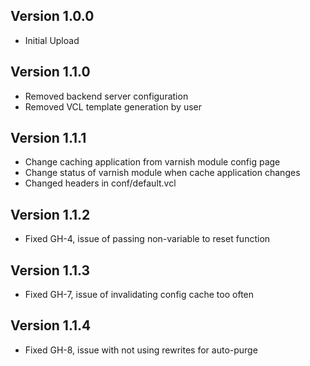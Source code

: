 ## Version 1.0.0
-	Initial Upload

## Version 1.1.0
-	Removed backend server configuration
-	Removed VCL template generation by user

## Version 1.1.1
-	Change caching application from varnish module config page
-	Change status of varnish module when cache application changes
-	Changed headers in conf/default.vcl

## Version 1.1.2
-	Fixed GH-4, issue of passing non-variable to reset function

## Version 1.1.3
-	Fixed GH-7, issue of invalidating config cache too often

## Version 1.1.4
-	Fixed GH-8, issue with not using rewrites for auto-purge
